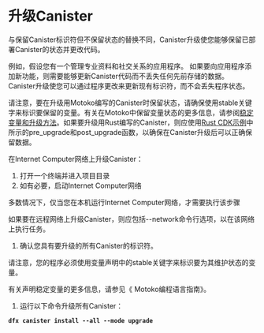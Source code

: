 # 升级Canister

与保留Canister标识符但不保留状态的替换不同，Canister升级使您能够保留已部署Canister的状态并更改代码。

例如，假设您有一个管理专业资料和社交关系的应用程序。 如果要向应用程序添加新功能，则需要能够更新Canister代码而不丢失任何先前存储的数据。 Canister升级使您可以通过程序更改来更新现有标识符，而不会丢失程序状态。

请注意，要在升级用Motoko编写的Canister时保留状态，请确保使用stable关键字来标识要保留的变量。有关在Motoko中保留变量状态的更多信息，请参阅[稳定变量和升级方法](https://sdk.dfinity.org/docs/language-guide/upgrades.html)。如果要升级用Rust编写的Canister，则应使用[Rust CDK示例](https://github.com/dfinity/cdk-rs/blob/master/examples/asset_storage/src/asset_storage_rs/lib.rs)中所示的pre\_upgrade和post\_upgrade函数，以确保在Canister升级后可以正确保留数据。

在Internet Computer网络上升级Canister：

1. 打开一个终端并进入项目目录
2. 如有必要，启动Internet Computer网络

多数情况下，仅当您在本机运行Internet Computer网络，才需要执行该步骤

如果要在远程网络上升级Canister，则应包括--network命令行选项，以在该网络上执行任务。

1. 确认您具有要升级的所有Canister的标识符。

请注意，您的程序必须使用变量声明中的stable关键字来标识要为其维护状态的变量。

有关声明稳定变量的更多信息，请参见《 Motoko编程语言指南》。

1. 运行以下命令升级所有Canister：

**`dfx canister install --all --mode upgrade`**

